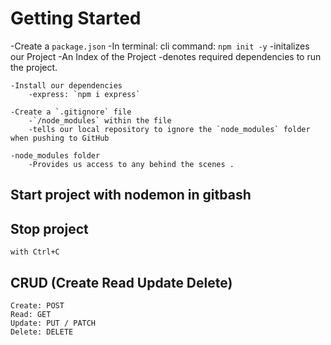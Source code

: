 
# Getting Started
-Create a `package.json`
    -In terminal: cli command: `npm init -y`
        -initalizes our Project
    -An Index of the Project
        -denotes required dependencies to run the project.

    -Install our dependencies
        -express: `npm i express`

    -Create a `.gitignore` file
        -`/node_modules` within the file
        -tells our local repository to ignore the `node_modules` folder when pushing to GitHub

    -node_modules folder
        -Provides us access to any behind the scenes .

## Start project with nodemon in gitbash

## Stop project 
    with Ctrl+C

## CRUD (Create Read Update Delete)

    Create: POST
    Read: GET
    Update: PUT / PATCH
    Delete: DELETE
